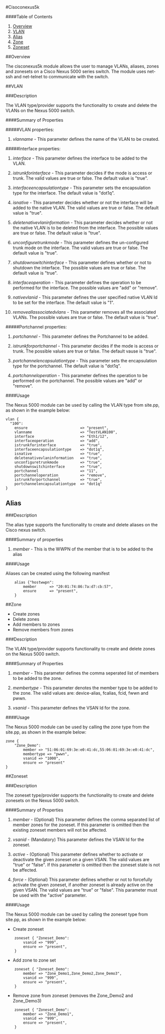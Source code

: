 #Cisoconexus5k

####Table of Contents

1. [Overview](#overview)
2. [VLAN](#vlan)
3. [Alias](#alias)
4. [Zone](#zone)
5. [Zoneset](#zoneset)

##Overview

The cisconexus5k module allows the user to manage VLANs, aliases, zones and zonesets on a Cisco Nexus 5000 series switch. The module uses net-ssh and net-telnet to communicate with the switch.

##VLAN

###Description

The VLAN type/provider supports the functionality to create and delete the VLANs 
on the Nexus 5000 switch.

####Summary of Properties

#####VLAN properties:

1. _vlanname_ - This parameter defines the name of the VLAN to be created.

#####Interface properties:

1. _interface_ - This parameter defines the interface to be added to the VLAN.

2. _istrunkforinterface_ - This parameter decides if the mode is access or trunk. The valid values are true or false. The default value is "true".

3. _interfaceencapsulationtype_ - This parameter sets the encapsulation type for the interface. The default value is "dot1q".

4. _isnative_ - This parameter decides whether or not the interface will be added to the native VLAN. The valid values are true or false. The default value is "true".

5. _deletenativevlaninformation_ - This parameter decides whether or not the native VLAN is to be deleted from the interface. The possible values are true or false. The default value is "true".

6. _unconfiguretrunkmode_ - This parameter defines the un-configured trunk mode on the interface. The valid values are true or false. The default value is "true".

7. _shutdownswitchinterface_ - This parameter defines whether or not to shutdown the interface. The possible values are true or false. The default value is "true".

8. _interfaceoperation_ - This parameter defines the operation to be performed for the interface. The possible values are "add" or "remove".

9. _nativevlanid_ - This parameter defines the user specified native VLAN Id to be set for the interface. The default value is "1".

10. _removeallassociatedvlans_ - This parameter removes all the associated VLANs. The possible values are true or false. The default value is "true".

#####Portchannel properties:

1. _portchannel_ - This parameter defines the Portchannel to be added.

2. _istrunkforportchannel_ -  This parameter decides if the mode is access or trunk. The possible values are true or false. The default vause is "true".

3. _portchannelencapsulationtype_ -  This parameter sets the encapsulation type for the portchannel. The default value is "dot1q".

4. _portchanneloperation_ - This parameter defines the operation to be performed on the portchannel. The possible values are "add" or "remove".


####Usage

The Nexus 5000 module can be used by calling the VLAN type from site.pp, as 
shown in the example below:

    vlan {
      "100":
        ensure                        => "present",
        vlanname                      => "TestVLAN100",
        interface                     => "Eth1/12",
        interfaceoperation            => "add",
        istrunkforinterface           => "true",
        interfaceencapsulationtype    => "dot1q",
        isnative                      => "true",
        deletenativevlaninformation   => "true",
        unconfiguretrunkmode          => "true",
        shutdownswitchinterface       => "true",
        portchannel                   => "11",
        portchanneloperation          => "remove",
        istrunkforportchannel         => "true",
        portchannelencapsulationtype  => "dot1q"
    }

## Alias

###Description

The alias type supports the functionality to create and delete aliases on the Cisco nexus switch.

####Summary of properties

1. _member_ - This is the WWPN of the member that is to be added to the alias

####Usage

Aliases can be created using the following manifest

```
	alias {"hostwwpn":
    	member      => "20:01:74:86:7a:d7:cb:57",
        ensure      => "present",
    }
```

##Zone

- Create zones
- Delete zones
- Add members to zones
- Remove members from zones

###Description

The VLAN type/provider supports functionality to create and delete zones on the 
Nexus 5000 switch. 


####Summary of Properties

1. _member_ - This parameter defines the comma seperated list of members to be added to the zone.

2. _membertype_ - This parameter denotes the member type to be added to the zone. The valid values are: device-alias, fcalias, fcid, fwwn and pwwn.

3. _vsanid_ - This parameter defines the VSAN Id for the zone.
    
####Usage

The Nexus 5000 module can be used by calling the zone type from the site.pp, as 
shown in the example below:

	zone {
    	"Zone_Demo":
      		member => "51:06:01:69:3e:e0:41:dc,55:06:01:69:3e:e0:41:dc",
      		membertype => "pwwn",
      		vsanid => "1000",
      		ensure => "present"
  	}

##Zoneset

###Description

The zoneset type/provider supports the functionality to create and delete 
zonesets on the Nexus 5000 switch. 

####Summary of Properties

1. _member_ - (Optional) This parameter defines the comma separated list of member zones for the zoneset. If this parameter is omitted then the existing zoneset members will not be affected.
    
2. _vsanid_ - (Mandatory) This parameter defines the VSAN Id for the zoneset.
    
3. _active_ - (Optional) This parameter defines whether to activate or deactivate the given zoneset on a given VSAN. The valid values are "true" or "false". If this parameter is omitted then the zoneset state is not be affected.
    
4. _force_ - (Optional)	This parameter defines whether or not to forcefully activate the given zoneset, if another zoneset is already active on the given VSAN. The valid values are "true" or "false". This parameter must be used with the "active" parameter.
    
####Usage

The Nexus 5000 module can be used by calling the zoneset type from site.pp, as 
shown in the example below:

- Create zoneset

```
	zoneset { "Zoneset_Demo":
    	vsanid => "999",
        ensure => "present",
    }
```

- Add zone to zone set

```
	zoneset { "Zoneset_Demo":
    	member => "Zone_Demo1,Zone_Demo2,Zone_Demo3",
        vsanid => "999",
        ensure => "present",
    }
```

- Remove zone from zoneset (removes the Zone_Demo2 and Zone_Demo3)

```
	zoneset { "Zoneset_Demo":
        member => "Zone_Demo1",
        vsanid => "999",
        ensure => "present",
    }
```


